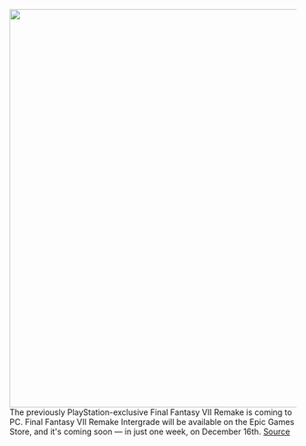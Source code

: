 <img src='https://cdn.vox-cdn.com/thumbor/m7F65j10u4RxQLKbIRTQm5_MvUk=/0x0:1920x1080/1200x800/filters:focal(807x387:1113x693)/cdn.vox-cdn.com/uploads/chorus_image/image/70252839/FINAL_FANTASY_VII_REMAKE_E3_2019_screenshot_6.0.png' width='700px' /><br/>
The previously PlayStation-exclusive Final Fantasy VII Remake is coming to PC. Final Fantasy VII Remake Intergrade will be available on the Epic Games Store, and it's coming soon — in just one week, on December 16th.
<a href='https://www.theverge.com/2021/12/9/22827234/final-fantasy-7-remake-intergrade-pc-epic-games-store'> Source <a/>
